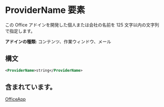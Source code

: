 # <a name="providername-element"></a>ProviderName 要素

この Office アドインを開発した個人または会社の名前を 125 文字以内の文字列で指定します。

**アドインの種類:** コンテンツ、作業ウィンドウ、メール

## <a name="syntax"></a>構文

```XML
<ProviderName>string</ProviderName>
```

## <a name="contained-in"></a>含まれています。

[OfficeApp](officeapp.md)

